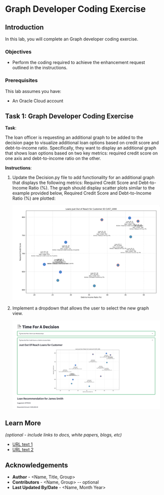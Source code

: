 # Graph Developer Coding Exercise

## Introduction

In this lab, you will complete an Graph developer coding exercise.

### Objectives
* Perform the coding required to achieve the enhancement request outlined in the instructions.


### Prerequisites

This lab assumes you have:
* An Oracle Cloud account
   

## Task 1: Graph Developer Coding Exercise

**Task**:

The loan officer is requesting an additional graph to be added to the decision page to visualize additional loan options based on credit score and debt-to-income ratio. Specifically, they want to display an additional graph that shows loan options based on two key metrics: required credit score on one axis and debt-to-income ratio on the other.

**Instructions**:

1. Update the Decision.py file to add functionality for an additional graph that displays the following metrics: Required Credit Score and Debt-to-Income Ratio (%). The graph should display scatter plots similar to the example provided below, Required Credit Score and Debt-to-Income Ratio (%) are plotted:

    ![Graph Coding Exercise](./images/graph-exercise.png " ")

2. Implement a dropdown that allows the user to select the new graph view.

    ![Graph Coding Exercise](./images/graph-dropdown.png " ")



## Learn More

*(optional - include links to docs, white papers, blogs, etc)*

* [URL text 1](http://docs.oracle.com)
* [URL text 2](http://docs.oracle.com)

## Acknowledgements
* **Author** - <Name, Title, Group>
* **Contributors** -  <Name, Group> -- optional
* **Last Updated By/Date** - <Name, Month Year>
